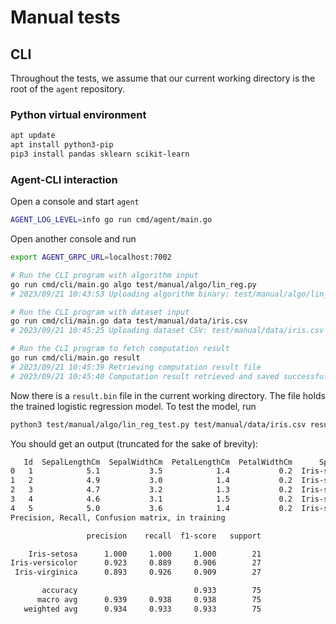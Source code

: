 # Manual tests

## CLI

Throughout the tests, we assume that our current working directory is the root of the `agent` repository.

### Python virtual environment

```sh
apt update
apt install python3-pip
pip3 install pandas sklearn scikit-learn
```

### Agent-CLI interaction

Open a console and start `agent`

```sh
AGENT_LOG_LEVEL=info go run cmd/agent/main.go
```

Open another console and run

```sh
export AGENT_GRPC_URL=localhost:7002

# Run the CLI program with algorithm input
go run cmd/cli/main.go algo test/manual/algo/lin_reg.py
# 2023/09/21 10:43:53 Uploading algorithm binary: test/manual/algo/lin_reg.py

# Run the CLI program with dataset input
go run cmd/cli/main.go data test/manual/data/iris.csv
# 2023/09/21 10:45:25 Uploading dataset CSV: test/manual/data/iris.csv

# Run the CLI program to fetch computation result
go run cmd/cli/main.go result
# 2023/09/21 10:45:39 Retrieving computation result file
# 2023/09/21 10:45:40 Computation result retrieved and saved successfully!
```

Now there is a `result.bin` file in the current working directory. The file holds the trained logistic regression model. To test the model, run

```sh
python3 test/manual/algo/lin_reg_test.py test/manual/data/iris.csv result.bin
```

You should get an output (truncated for the sake of brevity):

```sh
   Id  SepalLengthCm  SepalWidthCm  PetalLengthCm  PetalWidthCm      Species
0   1            5.1           3.5            1.4           0.2  Iris-setosa
1   2            4.9           3.0            1.4           0.2  Iris-setosa
2   3            4.7           3.2            1.3           0.2  Iris-setosa
3   4            4.6           3.1            1.5           0.2  Iris-setosa
4   5            5.0           3.6            1.4           0.2  Iris-setosa
Precision, Recall, Confusion matrix, in training

                 precision    recall  f1-score   support

    Iris-setosa      1.000     1.000     1.000        21
Iris-versicolor      0.923     0.889     0.906        27
 Iris-virginica      0.893     0.926     0.909        27

       accuracy                          0.933        75
      macro avg      0.939     0.938     0.938        75
   weighted avg      0.934     0.933     0.933        75
```
